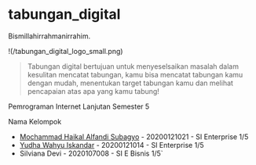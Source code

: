 # tabungan_digital

Bismillahirrahmanirrahim.

!(/tabungan_digital_logo_small.png)

>Tabungan digital bertujuan untuk menyeselsaikan masalah dalam kesulitan mencatat tabungan, kamu bisa mencatat tabungan kamu dengan mudah, menentukan target tabungan kamu dan melihat pencapaian atas apa yang kamu tabung!

Pemrograman Internet Lanjutan Semester 5

Nama Kelompok
- [Mochammad Haikal Alfandi Subagyo](https://github.com/GrimsAlphaDev) - 20200121021 - SI Enterprise 1/5
- [Yudha Wahyu Iskandar](https://github.com/yudhawahyui) - 20200121014 - SI Enterprise 1/5
- Silviana Devi - 2020107008 -  SI E Bisnis 1/5`
